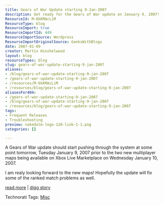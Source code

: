 ```yaml
---
title: Gears of War Update starting 9-Jan-2007
description: Get ready for the Gears of War update on January 9, 2007! Discover new multiplayer maps and fixes for ranked matches. Don't miss out!
ResourceId: M-6kKMAcLiM
ResourceType: blog
ResourceImport: true
ResourceImportId: 449
ResourceImportSource: Wordpress
ResourceImportOriginalSource: GeeksWithBlogs
date: 2007-01-09
creator: Martin Hinshelwood
layout: blog
resourceTypes: blog
slug: gears-of-war-update-starting-9-jan-2007
aliases:
- /blog/gears-of-war-update-starting-9-jan-2007
- /gears-of-war-update-starting-9-jan-2007
- /resources/M-6kKMAcLiM
- /resources/blog/gears-of-war-update-starting-9-jan-2007
aliasesFor404:
- /gears-of-war-update-starting-9-jan-2007
- /blog/gears-of-war-update-starting-9-jan-2007
- /resources/blog/gears-of-war-update-starting-9-jan-2007
tags:
- Frequent Releases
- Troubleshooting
preview: nakedalm-logo-128-link-1-1.png
categories: []

---
```

A Gears of War update should start pushing through the system at some point tomorrow, Tuesday January 9, 2007 prior to the two new multiplayer maps being available on Xbox Live Marketplace on Wednesday January 10, 2007.

I am realy looking forward to the new maps! Hopefully the update will fix some of the ranked match problems as well.

[read more](http://gearsforums.epicgames.com/showthread.php?t=560548) | [digg story](http://digg.com/gaming_news/Gears_of_War_Update_starting_9_Jan_2007)

Technorati Tags: [Misc](http://technorati.com/tags/Misc)
